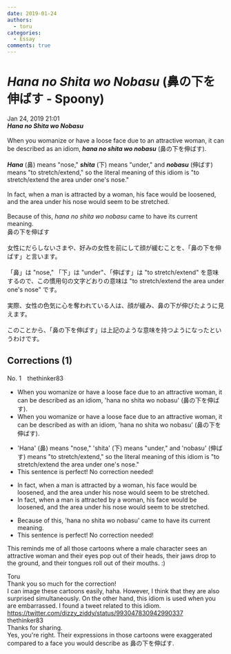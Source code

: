 ```yaml
---
date: 2019-01-24
authors:
  - toru
categories:
  - Essay
comments: true
---
```


# <strong><em>Hana no Shita wo Nobasu</strong></em> (鼻の下を伸ばす - Spoony)
<div class="date">Jan 24, 2019 21:01</div>
<div id="post"><div id="body_show_ori">
<strong><em>Hana no Shita wo Nobasu</strong></em><br/><br/>When you womanize or have a loose face due to an attractive woman, it can be described as an idiom, <strong><em>hana no shita wo nobasu</em></strong> (鼻の下を伸ばす).<br/><br/><strong><em>Hana</em></strong> (鼻) means "nose," <strong><em>shita</em></strong> (下) means "under," and <strong><em>nobasu</em></strong> (伸ばす) means "to stretch/extend," so the literal meaning of this idiom is "to stretch/extend the area under one's nose."<br/><br/>In fact, when a man is attracted by a woman, his face would be loosened, and the area under his nose would seem to be stretched.<br/><br/>Because of this, <em>hana no shita wo nobasu</em> came to have its current meaning.
</div></div>

<!-- more -->

<div id="post_ja"><div id="body_show_mo">
鼻の下を伸ばす<br/><br/>女性にだらしないさまや、好みの女性を前にして顔が緩むことを、「鼻の下を伸ばす」と言います。<br/><br/>「鼻」は "nose," 「下」は "under"、「伸ばす」は "to stretch/extend" を意味するので、この慣用句の文字どおりの意味は "to stretch/extend the area under one's nose" です。<br/><br/>実際、女性の色気に心を奪われている人は、顔が緩み、鼻の下が伸びたように見えます。<br/><br/>このことから、「鼻の下を伸ばす」は上記のような意味を持つようになったというわけです。
</div></div>

## Corrections (1)
<div id="block"><div class="first_name"> No. 1　<span class="just_name">thethinker83</span></div><div id="block2">
<ul class="correction_field">
<li class="incorrect">When you womanize or have a loose face due to an attractive woman, it can be described as an idiom, 'hana no shita wo nobasu' (鼻の下を伸ばす).</li>
<li class="corrected correct">
When you womanize or have a loose face due to an attractive woman, it can be described <span class="f_red"><span class="sline">as</span></span> <span class="f_blue">with </span>an idiom, 'hana no shita wo nobasu' (鼻の下を伸ばす).
</li>
</ul>
<ul class="correction_field">
<li class="incorrect">'Hana' (鼻) means "nose," 'shita' (下) means "under," and 'nobasu' (伸ばす) means "to stretch/extend," so the literal meaning of this idiom is "to stretch/extend the area under one's nose."</li>
<li class="corrected perfect">This sentence is perfect! No correction needed!</li>
</ul>
<ul class="correction_field">
<li class="incorrect">In fact, when a man is attracted by a woman, his face would be loosened, and the area under his nose would seem to be stretched.</li>
<li class="corrected correct">
In fact, when a man is attracted by a woman, his face would be loose<span class="f_red"><span class="sline">ned</span></span>, and the area under his nose would seem to be stretched.
</li>
</ul>
<ul class="correction_field">
<li class="incorrect">Because of this, 'hana no shita wo nobasu' came to have its current meaning.</li>
<li class="corrected perfect">This sentence is perfect! No correction needed!</li>
</ul>
<p class="comment_small">
 This reminds me of all those cartoons where a male character sees an attractive woman and their eyes pop out of their heads, their jaws drop to the ground, and their tongues roll out of their mouths.  :)
</p>

</div><div class="name"><span class="just_name">Toru</span><br>
Thank you so much for the correction!<br/>I can image these cartoons easily, haha. However, I think that they are also surprised simultaneously. On the other hand, this idiom is used when you are embarrassed. I found a tweet related to this idiom.<br/><a href="https://twitter.com/dizzy_ziddy/status/993047830942990337" target="_blank">https://twitter.com/dizzy_ziddy/status/993047830942990337</a>
</div>
<div class="name"><span class="just_name">thethinker83</span><br>
Thanks for sharing.<br/>Yes, you're right. Their expressions in those cartoons were exaggerated compared to a face you would describe as  鼻の下を伸ばす.
</div>
</div>
